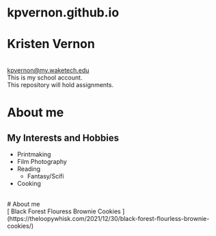 # kpvernon.github.io
# Kristen Vernon
<br>kpvernon@my.waketech.edu
<br>This is my school account.
<br>This repository will hold assignments.
# About me
## My Interests and Hobbies
* Printmaking
* Film Photography
* Reading
  * Fantasy/Scifi
* Cooking
<br>
# About me
<br> [ Black Forest Flouress Brownie Cookies ](https://theloopywhisk.com/2021/12/30/black-forest-flourless-brownie-cookies/)
